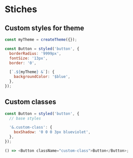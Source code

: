 # Stiches

## Custom styles for theme

```js
const myTheme = createTheme({});

const Button = styled('button', {
  borderRadius: '9999px',
  fontSize: '13px',
  border: '0',

  [`.${myTheme} &`]: {
    backgroundColor: '$blue',
  },
});
```

## Custom classes

```js
const Button = styled('button', {
  // base styles

  '&.custom-class': {
    boxShadow: '0 0 0 3px blueviolet',
  },
});

() => <Button className="custom-class">Button</Button>;
```